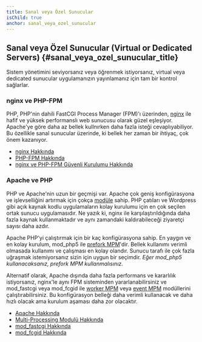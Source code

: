 ```yaml
---
title: Sanal veya Özel Sunucular
isChild: true
anchor: sanal_veya_ozel_sunucular
---
```


## Sanal veya Özel Sunucular (Virtual or Dedicated Servers) {#sanal_veya_ozel_sunucular_title}

Sistem yönetimini seviyorsanız veya öğrenmek istiyorsanız, virtual veya dedicated sunucular uygulamanızın yayınlamanız için tam bir kontrol sağlarlar.

### nginx ve PHP-FPM

PHP, PHP'nin dahili FastCGI Process Manager (FPM)'ı üzerinden, [nginx](http://nginx.org) ile hafif ve yüksek performanslı web sunucusu olarak güzel eşleşiyor. Apache'ye göre daha az bellek kullnırken daha fazla isteği cevaplıyabiliyor. Bu özellikle sanal sunucular üzerinde, ki bellek her zaman bir ihtiyaç, çok önem kazanıyor.

* [nginx Hakkında](http://nginx.org)
* [PHP-FPM Hakkında](http://php.net/manual/en/install.fpm.php)
* [nginx ve PHP-FPM Güvenli Kurulumu Hakkında](https://nealpoole.com/blog/2011/04/setting-up-php-fastcgi-and-nginx-dont-trust-the-tutorials-check-your-configuration/)

### Apache ve PHP

PHP ve Apache'nin uzun bir geçmişi var. Apache çok geniş konfigürasyona ve işlevselliğini artırmak için çokça [modüle](http://httpd.apache.org/docs/2.4/mod/) sahip. PHP çatıları ve Wordpress gibi açık kaynak kodlu uygulamaların kolay kurulumu için en çok seçilen ortak sunucu uygulamasıdır. Ne yazık ki, nginx ile karşılaştırıldığında daha fazla kaynak kullanmaktadır ve aynı zamandaki kaldırabileceği ziyaretçi sayısı daha azdır.

Apache PHP'yi çalıştırmak için bir kaç konfigürasyona sahip. En yaygın ve en kolay kurulum, mod_php5 ile [prefork MPM](http://httpd.apache.org/docs/2.4/mod/prefork.html)'dir. Bellek kullanımı verimli olmasada kullanımı ve çalışması en kolay olandır. Sunucu tarafı ile çok fazla uğraşmak istemiyorsanız sizin için uygun bir seçimdir. _Eğer mod\_php5 kullanacaksanız, prefork MPM kullanmalısınız._

Alternatif olarak, Apache dışında daha fazla performans ve kararlılık istiyorsanız, nginx'le aynı FPM sisteminden yararlanabilirsiniz ve mod_fastcgi veya mod_fcgid ile [worker MPM](http://httpd.apache.org/docs/2.4/mod/worker.html) veya [event MPM](http://httpd.apache.org/docs/2.4/mod/event.html) modüllerini çalıştırabilirsiniz. Bu konfigürasyon belleği daha verimli kullanacak ve daha hızlı olacak ama kurulum aşaması daha zor olacaktır.

* [Apache Hakkında](http://httpd.apache.org/)
* [Multi-Processing Modulü Hakkında](http://httpd.apache.org/docs/2.4/mod/mpm_common.html)
* [mod_fastcgi Hakkında](http://www.fastcgi.com/mod_fastcgi/docs/mod_fastcgi.html)
* [mod_fcgid Hakkında](http://httpd.apache.org/mod_fcgid/)
